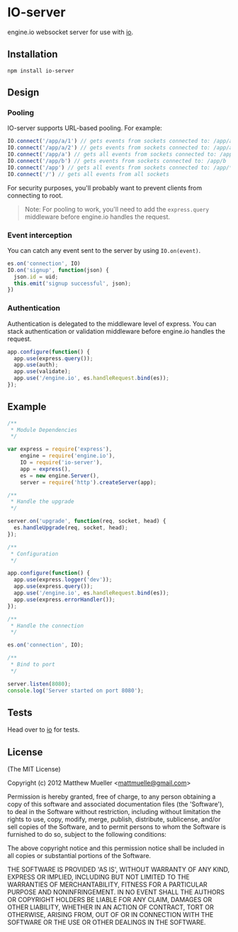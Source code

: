 
# IO-server

  engine.io websocket server for use with [io](http://github.com/matthewmueller/io).

## Installation

    npm install io-server

## Design

### Pooling

IO-server supports URL-based pooling. For example:

```js
IO.connect('/app/a/1') // gets events from sockets connected to: /app/a/1
IO.connect('/app/a/2') // gets events from sockets connected to: /app/a/2
IO.connect('/app/a') // gets all events from sockets connected to: /app/a/*
IO.connect('/app/b') // gets events from sockets connected to: /app/b
IO.connect('/app') // gets all events from sockets connected to: /app/*
IO.connect('/') // gets all events from all sockets
```

For security purposes, you'll probably want to prevent clients from connecting to root.

> Note: For pooling to work, you'll need to add the `express.query` middleware before engine.io handles the request.

### Event interception

You can catch any event sent to the server by using `IO.on(event)`.

```js
es.on('connection', IO)
IO.on('signup', function(json) {
  json.id = uid;
  this.emit('signup successful', json);
})
```

### Authentication

Authentication is delegated to the middleware level of express. You can stack authentication or validation middleware before engine.io handles the request.

```js
app.configure(function() {
  app.use(express.query());
  app.use(auth);
  app.use(validate);
  app.use('/engine.io', es.handleRequest.bind(es));
});
```

## Example

```js
/**
 * Module Dependencies
 */

var express = require('express'),
    engine = require('engine.io'),
    IO = require('io-server'),
    app = express(),
    es = new engine.Server(),
    server = require('http').createServer(app);

/**
 * Handle the upgrade
 */

server.on('upgrade', function(req, socket, head) {
  es.handleUpgrade(req, socket, head);
});

/**
 * Configuration
 */

app.configure(function() {
  app.use(express.logger('dev'));
  app.use(express.query());
  app.use('/engine.io', es.handleRequest.bind(es));
  app.use(express.errorHandler());
});

/**
 * Handle the connection
 */

es.on('connection', IO);

/**
 * Bind to port
 */

server.listen(8080);
console.log('Server started on port 8080');
```

## Tests

Head over to [io](http://github.com/matthewmueller/io) for tests.

## License

(The MIT License)

Copyright (c) 2012 Matthew Mueller &lt;mattmuelle@gmail.com&gt;

Permission is hereby granted, free of charge, to any person obtaining
a copy of this software and associated documentation files (the
'Software'), to deal in the Software without restriction, including
without limitation the rights to use, copy, modify, merge, publish,
distribute, sublicense, and/or sell copies of the Software, and to
permit persons to whom the Software is furnished to do so, subject to
the following conditions:

The above copyright notice and this permission notice shall be
included in all copies or substantial portions of the Software.

THE SOFTWARE IS PROVIDED 'AS IS', WITHOUT WARRANTY OF ANY KIND,
EXPRESS OR IMPLIED, INCLUDING BUT NOT LIMITED TO THE WARRANTIES OF
MERCHANTABILITY, FITNESS FOR A PARTICULAR PURPOSE AND NONINFRINGEMENT.
IN NO EVENT SHALL THE AUTHORS OR COPYRIGHT HOLDERS BE LIABLE FOR ANY
CLAIM, DAMAGES OR OTHER LIABILITY, WHETHER IN AN ACTION OF CONTRACT,
TORT OR OTHERWISE, ARISING FROM, OUT OF OR IN CONNECTION WITH THE
SOFTWARE OR THE USE OR OTHER DEALINGS IN THE SOFTWARE.
